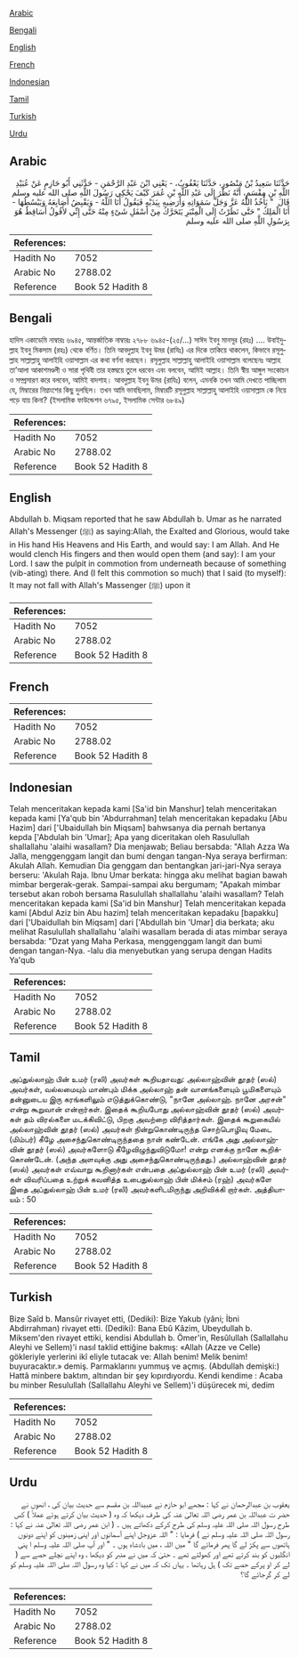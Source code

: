 [Arabic](#arabic)

[Bengali](#bengali)

[English](#english)

[French](#french)

[Indonesian](#indonesian)

[Tamil](#tamil)

[Turkish](#turkish)

[Urdu](#urdu)

## Arabic


<div dir="rtl" lang="ar" style={{fontSize:'larger',backgroundColor:'#f8f9fa',padding:20}}>
حَدَّثَنَا سَعِيدُ بْنُ مَنْصُورٍ، حَدَّثَنَا يَعْقُوبُ، - يَعْنِي ابْنَ عَبْدِ الرَّحْمَنِ - حَدَّثَنِي أَبُو حَازِمٍ عَنْ عُبَيْدِ اللَّهِ بْنِ مِقْسَمٍ، أَنَّهُ نَظَرَ إِلَى عَبْدِ اللَّهِ بْنِ عُمَرَ كَيْفَ يَحْكِي رَسُولَ اللَّهِ صلى الله عليه وسلم قَالَ ‏ "‏ يَأْخُذُ اللَّهُ عَزَّ وَجَلَّ سَمَوَاتِهِ وَأَرَضِيهِ بِيَدَيْهِ فَيَقُولُ أَنَا اللَّهُ - وَيَقْبِضُ أَصَابِعَهُ وَيَبْسُطُهَا - أَنَا الْمَلِكُ ‏"‏ حَتَّى نَظَرْتُ إِلَى الْمِنْبَرِ يَتَحَرَّكُ مِنْ أَسْفَلِ شَىْءٍ مِنْهُ حَتَّى إِنِّي لأَقُولُ أَسَاقِطٌ هُوَ بِرَسُولِ اللَّهِ صلى الله عليه وسلم
</div>
<div style={{backgroundColor:'#f8f9fa',padding:20, marginBottom: 10}}><table> <thead> <tr> <th>References:</th> <th></th> </tr> </thead> <tbody><tr><td>Hadith No</td><td>7052</td></tr><tr><td>Arabic No</td><td>2788.02</td></tr><tr><td>Reference</td><td>Book 52 Hadith 8</td></tr></tbody></table></div>

## Bengali


<div dir="ltr" lang="bn" style={{fontSize:'larger',backgroundColor:'#f8f9fa',padding:20}}>
হাদিস একাডেমি নাম্বারঃ ৬৯৪৫, আন্তর্জাতিক নাম্বারঃ ২৭৮৮ ৬৯৪৫-(২৫/...) সাঈদ ইবনু মানসূর (রহঃ) .... উবাইদুল্লাহ ইবনু মিকসাম (রহঃ) থেকে বর্ণিত। তিনি আবদুল্লাহ ইবনু উমর (রাযিঃ) এর দিকে তাকিয়ে থাকলেন, কিভাবে রসূলুল্লাহ সাল্লাল্লাহু আলাইহি ওয়াসাল্লাম এর কথা বর্ণনা করছেন। রসূলুল্লাহ সাল্লাল্লাহু আলাইহি ওয়াসাল্লাম বলেছেনঃ আল্লাহ তা’আলা আকাশমণ্ডলী ও সারা পৃথিবী তার হস্তদ্বয়ে তুলে ধরবেন এবং বলবেন, আমিই আল্লাহ। তিনি স্বীয় আঙ্গুল সংকোচন ও সম্প্রসারণ করে বলবেন, আমিই বাদশাহ। আবদুল্লাহ ইবনু উমর (রাযিঃ) বলেন, এমনকি তখন আমি দেখতে পাচ্ছিলাম যে, মিম্বারের নিম্নাংশের কিছু দুলছিল। তখন আমি ভাবছিলাম, মিম্বারটি রসূলুল্লাহ সাল্লাল্লাহু আলাইহি ওয়াসাল্লাম কে নিয়ে পড়ে যায় কিনা? (ইসলামিক ফাউন্ডেশন ৬৭৯৫, ইসলামিক সেন্টার ৬৮৪৯)
</div>
<div style={{backgroundColor:'#f8f9fa',padding:20, marginBottom: 10}}><table> <thead> <tr> <th>References:</th> <th></th> </tr> </thead> <tbody><tr><td>Hadith No</td><td>7052</td></tr><tr><td>Arabic No</td><td>2788.02</td></tr><tr><td>Reference</td><td>Book 52 Hadith 8</td></tr></tbody></table></div>

## English


<div dir="ltr" lang="en" style={{fontSize:'larger',backgroundColor:'#f8f9fa',padding:20}}>
Abdullah b. Miqsam reported that he saw Abdullah b. Umar as he narrated Allah's Messenger (ﷺ) as saying:Allah, the Exalted and Glorious, would take in His hand His Heavens and His Earth, and would say: I am Allah. And He would clench His fingers and then would open them (and say): I am your Lord. I saw the pulpit in commotion from underneath because of something (vib-ating) there. And (I felt this commotion so much) that I said (to myself): It may not fall with Allah's Massenger (ﷺ) upon it
</div>
<div style={{backgroundColor:'#f8f9fa',padding:20, marginBottom: 10}}><table> <thead> <tr> <th>References:</th> <th></th> </tr> </thead> <tbody><tr><td>Hadith No</td><td>7052</td></tr><tr><td>Arabic No</td><td>2788.02</td></tr><tr><td>Reference</td><td>Book 52 Hadith 8</td></tr></tbody></table></div>

## French


<div dir="ltr" lang="fr" style={{fontSize:'larger',backgroundColor:'#f8f9fa',padding:20}}>

</div>
<div style={{backgroundColor:'#f8f9fa',padding:20, marginBottom: 10}}><table> <thead> <tr> <th>References:</th> <th></th> </tr> </thead> <tbody><tr><td>Hadith No</td><td>7052</td></tr><tr><td>Arabic No</td><td>2788.02</td></tr><tr><td>Reference</td><td>Book 52 Hadith 8</td></tr></tbody></table></div>

## Indonesian


<div dir="ltr" lang="id" style={{fontSize:'larger',backgroundColor:'#f8f9fa',padding:20}}>
Telah menceritakan kepada kami [Sa'id bin Manshur] telah menceritakan kepada kami [Ya'qub bin 'Abdurrahman] telah menceritakan kepadaku [Abu Hazim] dari ['Ubaidullah bin Miqsam] bahwsanya dia pernah bertanya kepda ['Abdulah bin 'Umar]; Apa yang diceritakan oleh Rasulullah shallallahu 'alaihi wasallam? Dia menjawab; Beliau bersabda: "Allah Azza Wa Jalla, menggenggam langit dan bumi dengan tangan-Nya seraya berfirman: Akulah Allah. Kemudian Dia genggam dan bentangkan jari-jari-Nya seraya berseru: 'Akulah Raja. Ibnu Umar berkata: hingga aku melihat bagian bawah mimbar bergerak-gerak. Sampai-sampai aku bergumam; "Apakah mimbar tersebut akan roboh bersama Rasulullah shallallahu 'alaihi wasallam? Telah menceritakan kepada kami [Sa'id bin Manshur] Telah menceritakan kepada kami [Abdul Aziz bin Abu hazim] telah menceritakan kepadaku [bapakku] dari ['Ubaidullah bin Miqsam] dari ['Abdullah bin 'Umar] dia berkata; aku melihat Rasulullah shallallahu 'alaihi wasallam berada di atas mimbar seraya bersabda: "Dzat yang Maha Perkasa, menggenggam langit dan bumi dengan tangan-Nya. -lalu dia menyebutkan yang serupa dengan Hadits Ya'qub
</div>
<div style={{backgroundColor:'#f8f9fa',padding:20, marginBottom: 10}}><table> <thead> <tr> <th>References:</th> <th></th> </tr> </thead> <tbody><tr><td>Hadith No</td><td>7052</td></tr><tr><td>Arabic No</td><td>2788.02</td></tr><tr><td>Reference</td><td>Book 52 Hadith 8</td></tr></tbody></table></div>

## Tamil


<div dir="ltr" lang="ta" style={{fontSize:'larger',backgroundColor:'#f8f9fa',padding:20}}>
அப்துல்லாஹ் பின் உமர் (ரலி) அவர்கள் கூறியதாவது: அல்லாஹ்வின் தூதர் (ஸல்) அவர்கள், வல்லமையும் மாண்பும் மிக்க அல்லாஹ் தன் வானங்களையும் பூமிகளையும் தன்னுடைய இரு கரங்களிலும் எடுத்துக்கொண்டு, "நானே அல்லாஹ். நானே அரசன்" என்று கூறுவான் என்றார்கள். இதைக் கூறியபோது அல்லாஹ்வின் தூதர் (ஸல்) அவர்கள் தம் விரல்களை மடக்கிவிட்டு, பிறகு அவற்றை விரித்தார்கள். இதைக் கூறுகையில் அல்லாஹ்வின் தூதர் (ஸல்) அவர்கள் நின்றுகொண்டிருந்த சொற்பொழிவு மேடை (மிம்பர்) கீழே அசைந்துகொண்டிருந்ததை நான் கண்டேன். எங்கே அது அல்லாஹ்வின் தூதர் (ஸல்) அவர்களோடு கீழேவிழுந்துவிடுமோ! என்று எனக்கு நானே கூறிக்கொண்டேன். (அந்த அளவுக்கு அது அசைந்துகொண்டிருந்தது.) அல்லாஹ்வின் தூதர் (ஸல்) அவர்கள் எவ்வாறு கூறினார்கள் என்பதை அப்துல்லாஹ் பின் உமர் (ரலி) அவர்கள் விவரிப்பதை உற்றுக் கவனித்த உபைதுல்லாஹ் பின் மிக்சம் (ரஹ்) அவர்களே இதை அப்துல்லாஹ் பின் உமர் (ரலி) அவர்களிடமிருந்து அறிவிக்கி றார்கள். அத்தியாயம் : 50
</div>
<div style={{backgroundColor:'#f8f9fa',padding:20, marginBottom: 10}}><table> <thead> <tr> <th>References:</th> <th></th> </tr> </thead> <tbody><tr><td>Hadith No</td><td>7052</td></tr><tr><td>Arabic No</td><td>2788.02</td></tr><tr><td>Reference</td><td>Book 52 Hadith 8</td></tr></tbody></table></div>

## Turkish


<div dir="ltr" lang="tr" style={{fontSize:'larger',backgroundColor:'#f8f9fa',padding:20}}>
Bize Saîd b. Mansûr rivayet etti, (Dediki): Bize Yakub (yâni; İbni Abdirrahman) rivayet etti. (Dediki): Bana Ebû Kâzim, Ubeydullah b. Miksem'den rivayet ettiki, kendisi Abdullah b. Ömer'in, Resûlullah (Sallallahu Aleyhi ve Sellem)'i nasıl taklid ettiğine bakmış: «Allah (Azze ve Celle) gökleriyle yerlerini ikî eliyle tutacak ve: Allah benim! Melik benim! buyuracaktır.» demiş. Parmaklarını yummuş ve açmış. (Abdullah demişki:) Hattâ minbere baktım, altından bir şey kıpırdıyordu. Kendi kendime : Acaba bu minber Resulullah (Sallallahu Aleyhi ve Sellem)'i düşürecek mi, dedim
</div>
<div style={{backgroundColor:'#f8f9fa',padding:20, marginBottom: 10}}><table> <thead> <tr> <th>References:</th> <th></th> </tr> </thead> <tbody><tr><td>Hadith No</td><td>7052</td></tr><tr><td>Arabic No</td><td>2788.02</td></tr><tr><td>Reference</td><td>Book 52 Hadith 8</td></tr></tbody></table></div>

## Urdu


<div dir="rtl" lang="ur" style={{fontSize:'larger',backgroundColor:'#f8f9fa',padding:20}}>
یعقوب بن عبدالرحمان نے کہا : مجھے ابو حازم نے عبیداللہ بن مقسم سے حدیث بیان کی ، انھوں نے حضر ت عبداللہ بن عمر رضی اللہ تعالیٰ عنہ کی طرف دیکھا کہ وہ ( حدیث بیان کرتے ہوئے عملاً ) کس طرح رسول اللہ صلی اللہ علیہ وسلم کی طرح کرکے دکھاتے ہیں ۔ ( ابن عمر رضی اللہ تعالیٰ عنہ نے کہا : رسول اللہ صلی اللہ علیہ وسلم نے ) فرمایا : " اللہ عزوجل اپنے آسمانوں اور اپنی زمینوں کو اپنے دونوں ہاتھوں سے پکڑ لے گا پھر فرمائے گا " میں اللہ ، میں بادشاہ ہوں ۔ " اور آپ صلی اللہ علیہ وسلم ا پنی انگلیوں کو بند کرتے تھے اور کھولتے تھے ۔ حتیٰ کہ میں نے منبر کو دیکھا ، وہ اپنے نچلے حصے سے ( لے کر او پرکے حصے تک ) ہل رہاتھا ۔ یہاں تک کہ میں نے کہا : کیا وہ رسول اللہ صلی اللہ علیہ وسلم کو لے کر گرجائے گا؟
</div>
<div style={{backgroundColor:'#f8f9fa',padding:20, marginBottom: 10}}><table> <thead> <tr> <th>References:</th> <th></th> </tr> </thead> <tbody><tr><td>Hadith No</td><td>7052</td></tr><tr><td>Arabic No</td><td>2788.02</td></tr><tr><td>Reference</td><td>Book 52 Hadith 8</td></tr></tbody></table></div>